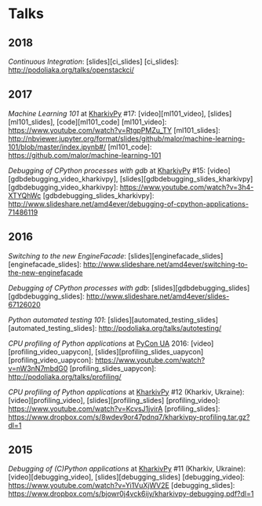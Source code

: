 Talks
=====

2018
----

*Continuous Integration*: [slides][ci_slides]
[ci_slides]: http://podoliaka.org/talks/openstackci/

2017
----

*Machine Learning 101* at [KharkivPy] #17: [video][ml101_video], [slides][ml101_slides], [code][ml101_code]
[ml101_video]: https://www.youtube.com/watch?v=RtgpPMZu_TY
[ml101_slides]: http://nbviewer.jupyter.org/format/slides/github/malor/machine-learning-101/blob/master/index.ipynb#/
[ml101_code]: https://github.com/malor/machine-learning-101


*Debugging of CPython processes with gdb* at [KharkivPy] #15: [video][gdbdebugging_video_kharkivpy], [slides][gdbdebugging_slides_kharkivpy]
[gdbdebugging_video_kharkivpy]: https://www.youtube.com/watch?v=3h4-XTYQhWc
[gdbdebugging_slides_kharkivpy]: http://www.slideshare.net/amd4ever/debugging-of-cpython-applications-71486119

2016
----

*Switching to the new EngineFacade*: [slides][enginefacade_slides]
[enginefacade_slides]: http://www.slideshare.net/amd4ever/switching-to-the-new-enginefacade


*Debugging of CPython processes with gdb*: [slides][gdbdebugging_slides]
[gdbdebugging_slides]: http://www.slideshare.net/amd4ever/slides-67126020


*Python automated testing 101*: [slides][automated_testing_slides]
[automated_testing_slides]: http://podoliaka.org/talks/autotesting/


*CPU profiling of Python applications* at [PyCon UA] 2016: [video][profiling_video_uapycon], [slides][profiling_slides_uapycon]
[profiling_video_uapycon]: https://www.youtube.com/watch?v=nW3nN7mbdG0
[profiling_slides_uapycon]: http://podoliaka.org/talks/profiling/


*CPU profiling of Python applications* at [KharkivPy] #12 (Kharkiv, Ukraine): [video][profiling_video], [slides][profiling_slides]
[profiling_video]: https://www.youtube.com/watch?v=KcvsJ1jvirA
[profiling_slides]: https://www.dropbox.com/s/8wdev9or47pdnq7/kharkivpy-profiling.tar.gz?dl=1

2015
----

*Debugging of (C)Python applications* at [KharkivPy] #11 (Kharkiv, Ukraine): [video][debugging_video], [slides][debugging_slides]
[debugging_video]: https://www.youtube.com/watch?v=Yi1VuXjWV2E
[debugging_slides]: https://www.dropbox.com/s/bjowr0j4vck6ijy/kharkivpy-debugging.pdf?dl=1


[KharkivPy]: http://kharkivpy.org.ua/
[PyCon UA]: http://ua.pycon.org/
